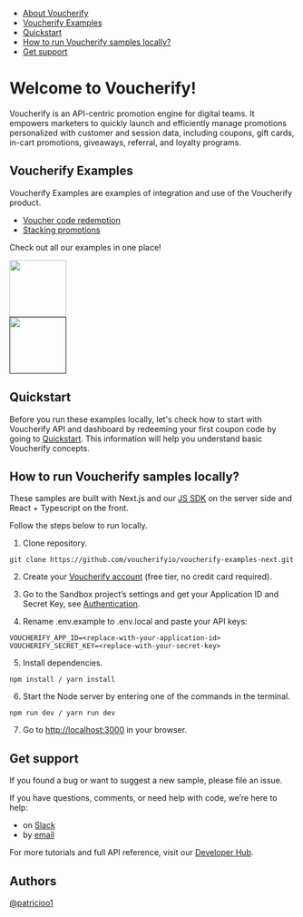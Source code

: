 * [About Voucherify](#about)
* [Voucherify Examples](#voucherify-examples)
* [Quickstart](#quickstart)
* [How to run Voucherify samples locally?](#voucherify-locally)
* [Get support](#support)

# Welcome to Voucherify! <a id="about"></a>

Voucherify is an API-centric promotion engine for digital teams. It empowers marketers to quickly launch and efficiently manage promotions personalized with customer and session data, including coupons, gift cards, in-cart promotions, giveaways, referral, and loyalty programs.

## Voucherify Examples <a id="voucherify-examples"></a>
Voucherify Examples are examples of integration and use of the Voucherify product.

* [Voucher code redemption](https://voucherify-examples-next.herokuapp.com/voucher-code-redemption)
* [Stacking promotions](https://voucherify-examples-next.herokuapp.com/stacking-promotions)

Check out all our examples in one place!

[<img src="https://cdn.icon-icons.com/icons2/2699/PNG/512/heroku_logo_icon_169035.png" width="100px"/>](https://voucherify-examples-next.herokuapp.com/)<br>
[<img src="https://user-images.githubusercontent.com/77458595/182553794-59bf31fe-91b9-4ebe-b468-d466b0bb73b2.svg" width="100px" />]()

## Quickstart <a id="quickstart"></a>
Before you run these examples locally, let's check how to start with Voucherify API and dashboard by redeeming your first coupon code by going to [Quickstart](https://docs.voucherify.io/docs/quickstart). This information will help you understand basic Voucherify concepts.

## How to run Voucherify samples locally? <a id="voucherify-locally"></a>

These samples are built with Next.js and our [JS SDK](https://github.com/voucherifyio/voucherify-js-sdk) on the server side and React + Typescript on the front.

Follow the steps below to run locally.

1. Clone repository.

```
git clone https://github.com/voucherifyio/voucherify-examples-next.git
```
2. Create your [Voucherify account](http://app.voucherify.io/#/signup) (free tier, no credit card required).

3. Go to the Sandbox project’s settings and get your Application ID and Secret Key, see [Authentication](https://docs.voucherify.io/docs/authentication).

4. Rename .env.example to .env.local and paste your API keys:
```
VOUCHERIFY_APP_ID=<replace-with-your-application-id>
VOUCHERIFY_SECRET_KEY=<replace-with-your-secret-key>
```
5. Install dependencies.
```
npm install / yarn install
```
6. Start the Node server by entering one of the commands in the terminal.
```
npm run dev / yarn run dev 
```
7. Go to [http://localhost:3000](http://localhost:3000/) in your browser.

## Get support <a id="support"></a>

If you found a bug or want to suggest a new sample, please file an issue.

If you have questions, comments, or need help with code, we’re here to help:
* on [Slack](https://www.voucherify.io/community)
* by [email](https://www.voucherify.io/contact-support)

For more tutorials and full API reference, visit our [Developer Hub](https://docs.voucherify.io).

## Authors
[@patricioo1](https://github.com/patricioo1)

